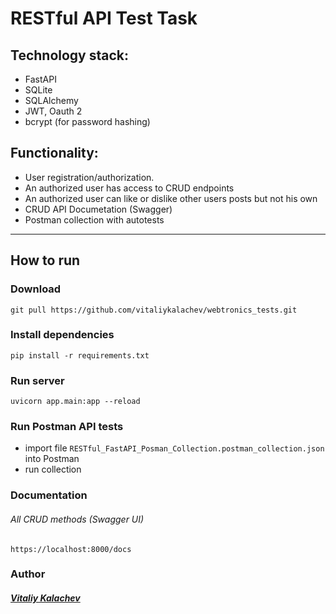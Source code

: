 # RESTful API Test Task
## Technology stack:

- FastAPI
- SQLite
- SQLAlchemy
- JWT, Oauth 2
- bcrypt (for password hashing)


## Functionality:

- User registration/authorization. 
- An authorized user has access to CRUD endpoints
- An authorized user can like or dislike other users posts but not his own
- CRUD API Documetation (Swagger)
- Postman collection with autotests


<hr/>

## How to run
### Download
```
git pull https://github.com/vitaliykalachev/webtronics_tests.git
```
### Install dependencies
```
pip install -r requirements.txt
```
### Run server
```
uvicorn app.main:app --reload
```
### Run Postman API tests
- import file ```RESTful_FastAPI_Posman_Collection.postman_collection.json``` into Postman
- run collection

### Documentation
###### All CRUD methods (Swagger UI)
``` 
https://localhost:8000/docs 
```

### Author
##### [Vitaliy Kalachev](https://vitaliykalachev.github.io) 

